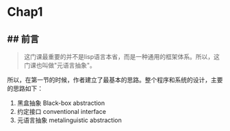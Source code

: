 # Chap1

## ## 前言

> 这门课最重要的并不是lisp语言本省，而是一种通用的框架体系。所以，这门课也叫做"元语言抽象"。

所以，在第一节的时候，作者建立了最基本的思路。整个程序和系统的设计，主要的思路如下：

1. 黑盒抽象	  Black-box abstraction
2. 约定接口      conventional interface
3. 元语言抽象  metalinguistic abstraction
